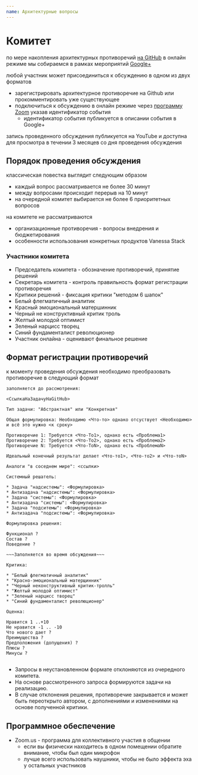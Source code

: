 ```yaml
---
name: Архитектурные вопросы
---
```


# Комитет

по мере накопления архитектурных противоречий [на GitHub](https://github.com/silverbulleters/vanessa-services/issues)
в онлайн режиме мы собираемся в рамках мероприятий [Google+](https://plus.google.com/communities/110827644478001377296/events)

любой участник может присоединиться к обсуждению в одном из двух форматов

* зарегистрировать архитектурное противоречие на Github или прокомментировать уже существующее
* подключиться к обсуждению в онлайн режиме через [программу Zoom](https://zoom.us/join) указав идентификатор события
  * идентификатор события публикуется в описании события в Google+

запись проведенного обсуждения публикуется на YouTube и доступна для просмотра в течении 3 месяцев со дня проведения обсуждения

## Порядок проведения обсуждения

классическая повестка выглядит следующим образом

* каждый вопрос рассматривается не более 30 минут
* между вопросами происходит перерыв на 10 минут
* на очередной комитет выбирается не более 6 приоритетных вопросов

на комитете не рассматриваются

* организационные противоречия - вопросы внедрения и бюджетирования
* особенности использования конкретных продуктов Vanessa Stack

### Участники комитета

* Председатель комитета - обозначение противоречий, принятие решений
* Секретарь комитета - контроль правильность формат регистрации противоречия
* Критики решений - фиксация критики "методом 6 шапок"
 * Белый флегматичный аналитик
 * Красный эмоциональный матершинник
 * Черный не конструктивный критик троль
 * Желтый молодой оптимист
 * Зеленый нарцисс творец
 * Синий фундаменталист революционер
* Участник онлайна - оценивают финальное решение

## Формат регистрации противоречий

к моменту проведения обсуждения необходимо преобразовать противоречие в следующий формат

```
заполняется до рассмотрения:

<СсылкаНаЗадачуНаGitHub>

Тип задачи: "Абстрактная" или "Конкретная"

Общая формулировка: Необходимо <Что-то> однако отсуствует <Необходимо> и всё это нужно <к сроку>  

Противоречие 1: Требуется <Что-То1>, однако есть <Проблема1>
Противоречие 2: Требуется <Что-То2>, однако есть <Проблема2>
Противоречие N: Требуется <Что-ТоN>, однако есть <ПроблемаN>

Идеальный конечный результат делает <Что-то1>, <Что-то2> и <Что-тоN>

Аналоги "в соседнем мире": <ссылки>

Системный решатель:

* Задача "надсистемы": <Формулировка>
* Антизадача "надсистемы": <Формулировка>
* Задача "системы": <Формулировка>
* Антизадача "системы": <Формулировка>
* Задача "подситемы": <Формулировка>
* Антизадача "подсистемы": <Формулировка>

Формулировка решения:

Функционал ?
Состав ?
Поведение ?

~~~Заполняется во время обсуждения~~~

Критика:

* "Белый флегматичный аналитик"
* "Красно-эмоциональный матерщинник"
* "Черный неконструктивный критик-тролль"
* "Желтый молодой оптимист"
* "Зеленый нарцисс творец"
* "Синий фундаменталист революционер"

Оценка:

Нравится 1 ..+10
Не нравится -1 .. -10
Что нового дает ?
Преимущества ?
Предположения (допущения) ?
Плюсы ?
Минусы ?


```

* Запросы в неустановленном формате отклоняются из очередного комитета.
* На основе рассмотренного запроса формируются задачи на реализацию.
* В случае отклонения решения, противоречие закрывается и может быть переоткрыто автором, с дополнениями и изменениями на основе полученной критики.

## Программное обеспечение

* Zoom.us  - программа для коллективного участия в общении
  * если вы физически находитесь в одном помещении обратите внимание, чтобы был один микрофон
  * лучше всего использовать наушники, чтобы не было эффекта эха у остальных участников
